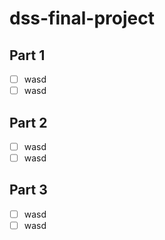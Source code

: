 # dss-final-project

## Part 1
- [ ] wasd
- [ ] wasd
## Part 2 
- [ ] wasd
- [ ] wasd
## Part 3 
- [ ] wasd
- [ ] wasd
